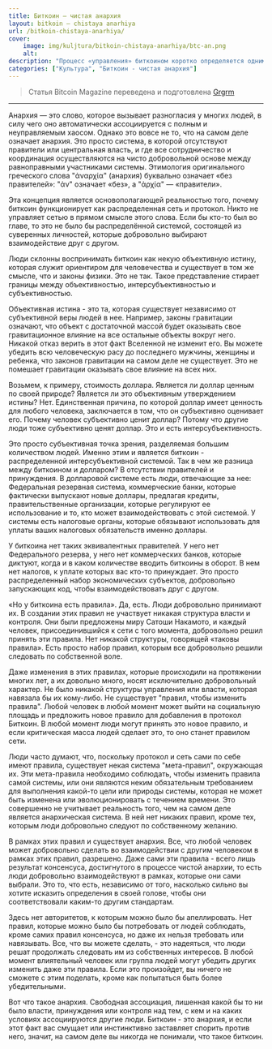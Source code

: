 ```yaml
---
title: Биткоин — чистая анархия
layout: bitkoin — chistaya anarhiya
url: /bitkoin-chistaya-anarhiya/
cover:
    image: img/kuljtura/bitkoin-chistaya-anarhiya/btc-an.png
    alt:
description: "Процесс «управления» биткоином коротко определяется одним словом: анархия. Добровольная и распределенная система буквально не может «управляться» каким-либо другим способом."
categories: ["Культура", "Биткоин - чистая анархия"]
---
```


> Статья Bitcoin Magazine переведена и подготовлена [Grgrm](https://iris.to/npub1qzr3j58q0gwfhqdj33pc8wtfaj9ffn7nrdt6p7p7tvn0qrf7e0wsggv43p "Nostr")

-----

Анархия — это слово, которое вызывает разногласия у многих людей, в силу чего оно автоматически ассоциируется с полным и неуправляемым хаосом. Однако это вовсе не то, что на самом деле означает анархия. Это просто система, в которой отсутствуют правители или центральная власть, и где все сотрудничество и координация осуществляются на чисто добровольной основе между равноправными участниками системы. Этимология оригинального греческого слова "ἀναρχία" (анархия) буквально означает «без правителей»: "ἀν" означает «без», а "ἀρχία" — «правители».

Эта концепция является основополагающей реальностью того, почему биткоин функционирует как распределенная сеть и протокол. Никто не управляет сетью в прямом смысле этого слова. Если бы кто-то был во главе, то это не было бы распределённой системой, состоящей из суверенных личностей, которые добровольно выбирают взаимодействие друг с другом.

Люди склонны воспринимать биткоин как некую объективную истину, которая служит ориентиром для человечества и существует в том же смысле, что и законы физики. Это не так. Такое представление стирает границы между объективностью, интерсубъективностью и субъективностью.

Объективная истина - это та, которая существует независимо от субъективной веры людей в нее. Например, законы гравитации означают, что объект с достаточной массой будет оказывать свое гравитационное влияние на все остальные объекты вокруг него. Никакой отказ верить в этот факт Вселенной не изменит его. Вы можете убедить всю человеческую расу до последнего мужчины, женщины и ребенка, что законов гравитации на самом деле не существует. Это не помешает гравитации оказывать свое влияние на всех них.

Возьмем, к примеру, стоимость доллара. Является ли доллар ценным по своей природе? Является ли это объективным утверждением истины? Нет. Единственная причина, по которой доллар имеет ценность для любого человека, заключается в том, что он субъективно оценивает его. Почему человек субъективно ценит доллар? Потому что другие люди тоже субъективно ценят доллар. Это и есть интерсубъективность.

Это просто субъективная точка зрения, разделяемая большим количеством людей. Именно этим и является биткоин - распределенной интерсубъективной системой. Так в чем же разница между биткоином и долларом? В отсутствии правителей и принуждения. В долларовой системе есть люди, отвечающие за нее: Федеральная резервная система, коммерческие банки, которые фактически выпускают новые доллары, предлагая кредиты, правительственные организации, которые регулируют ее использование и то, кто может взаимодействовать с этой системой. У системы есть налоговые органы, которые обязывают использовать для уплаты ваших налоговых обязательств именно доллары.

У биткоина нет таких эквивалентных правителей. У него нет Федерального резерва, у него нет коммерческих банков, которые диктуют, когда и в каком количестве вводить биткоины в оборот. В нем нет налогов, к уплате которых вас кто-то принуждает. Это просто распределенный набор экономических субъектов, добровольно запускающих код, чтобы взаимодействовать друг с другом.

«Но у биткоина есть правила». Да, есть. Люди добровольно принимают их. В создании этих правил не участвует никакая структура власти и контроля. Они были предложены миру Сатоши Накамото, и каждый человек, присоединившийся к сети с того момента, добровольно решил принять эти правила. Нет никакой структуры, говорящей «таковы правила». Есть просто набор правил, которым все добровольно решили следовать по собственной воле.

Даже изменения в этих правилах, которые происходили на протяжении многих лет, а их довольно много, носят исключительно добровольный характер. Не было никакой структуры управления или власти, которая навязала бы их кому-либо. Не существует "правил, чтобы изменить правила". Любой человек в любой момент может выйти на социальную площадь и предложить новое правило для добавления в протокол Биткоин. В любой момент люди могут принять это новое правило, и если критическая масса людей сделает это, то оно станет правилом сети.

Люди часто думают, что, поскольку протокол и сеть сами по себе имеют правила, существует некая система "мета-правил", окружающая их. Эти мета-правила необходимо соблюдать, чтобы изменить правила самой системы, или они являются неким обязательным требованием для выполнения какой-то цели или природы системы, которая не может быть изменена или эволюционировать с течением времени. Это совершенно не учитывает реальность того, чем на самом деле является анархическая система. В ней нет никаких правил, кроме тех, которым люди добровольно следуют по собственному желанию.

В рамках этих правил и существует анархия. Все, что любой человек может добровольно сделать во взаимодействии с другим человеком в рамках этих правил, разрешено. Даже сами эти правила - всего лишь результат консенсуса, достигнутого в процессе чистой анархии, то есть люди добровольно взаимодействуют в рамках, которые они сами выбрали. Это то, что есть, независимо от того, насколько сильно вы хотите исказить определения в своей голове, чтобы они соответствовали каким-то другим стандартам.

Здесь нет авторитетов, к которым можно было бы апеллировать. Нет правил, которые можно было бы потребовать от людей соблюдать, кроме самих правил консенсуса, но даже их нельзя требовать или навязывать. Все, что вы можете сделать, - это надеяться, что люди решат продолжать следовать им из собственных интересов. В любой момент влиятельный человек или группа людей могут убедить других изменить даже эти правила. Если это произойдет, вы ничего не сможете с этим поделать, кроме как попытаться быть более убедительными.

Вот что такое анархия. Свободная ассоциация, лишенная какой бы то ни было власти, принуждения или контроля над тем, с кем и на каких условиях ассоциируются другие люди. Биткоин - это анархия, и если этот факт вас смущает или инстинктивно заставляет спорить против него, значит, на самом деле вы никогда не понимали, что такое биткоин. 



